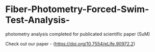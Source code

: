 # Fiber-Photometry-Forced-Swim-Test-Analysis-
photometry analysis completed for publicated scientific paper (SuM) 

Check out our paper - (https://doi.org/10.7554/eLife.90972.2)
